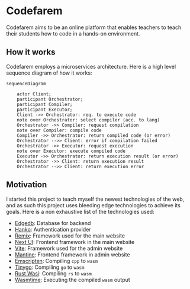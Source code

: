 # Codefarem

Codefarem aims to be an online platform that enables teachers to teach their students how
to code in a hands-on environment.

## How it works

Codefarem employs a microservices architecture. Here is a high level sequence diagram of
how it works:

```mermaid
sequenceDiagram

    actor Client;
    participant Orchestrator;
    participant Compiler;
    participant Executor;
    Client ->> Orchestrator: req. to execute code
    note over Orchestrator: select compiler (acc. to lang)
    Orchestrator ->> Compiler: request compilation
    note over Compiler: compile code
    Compiler ->> Orchestrator: return compiled code (or error)
    Orchestrator -->> Client: error if compilation failed
    Orchestrator ->> Executor: request execution
    note over Executor: execute compiled code
    Executor ->> Orchestrator: return execution result (or error)
    Orchestrator ->> Client: return execution result
    Orchestrator -->> Client: return execution error
```

## Motivation

I started this project to teach myself the newest technologies of the web, and as such this
project uses bleeding edge technologies to achieve its goals. Here is a non exhaustive list of
the technologies used:

- [Edgedb][edgedb]: Database for backend
- [Hanko][hanko]: Authentication provider
- [Remix][remix]: Framework used for the main website
- [Next UI][next-ui]: Frontend framework in the main website
- [Vite][vite]: Framework used for the admin website
- [Mantine][mantine]: Frontend framework in admin website
- [Emscripten][emscripten]: Compiling `cpp` to `wasm`
- [Tinygo][tinygo]: Compiling `go` to `wasm`
- [Rust Wasi][rust-wasm32]: Compiling `rs` to `wasm`
- [Wasmtime][wasmtime]: Executing the compiled `wasm` output

[edgedb]: https://edgedb.com
[hanko]: https://hanko.io
[remix]: https://remix.run
[mantine]: https://mantine.dev
[next-ui]: https://nextui.org
[vite]: https://vitejs.dev
[emscripten]: https://emscripten.org
[tinygo]: https://tinygo.org
[rust-wasm32]: https://github.com/bytecodealliance/cargo-wasi
[wasmtime]: https://wasmtime.dev
